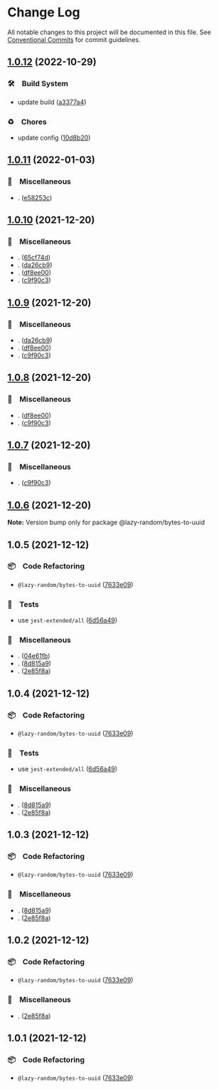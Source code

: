 # Change Log

All notable changes to this project will be documented in this file.
See [Conventional Commits](https://conventionalcommits.org) for commit guidelines.

## [1.0.12](https://github.com/bluelovers/ws-random/compare/@lazy-random/bytes-to-uuid@1.0.11...@lazy-random/bytes-to-uuid@1.0.12) (2022-10-29)



### 🛠　Build System

* update build ([a3377a4](https://github.com/bluelovers/ws-random/commit/a3377a45f6e3895378d1b633d02a501464836ea1))


### ♻️　Chores

* update config ([10d8b20](https://github.com/bluelovers/ws-random/commit/10d8b20d2ebc76491ac971bf8b9280f66285e056))



## [1.0.11](https://github.com/bluelovers/ws-random/compare/@lazy-random/bytes-to-uuid@1.0.10...@lazy-random/bytes-to-uuid@1.0.11) (2022-01-03)


### 🔖　Miscellaneous

* . ([e58253c](https://github.com/bluelovers/ws-random/commit/e58253c60984cc3947069ea4ae2eb1924cd2940e))





## [1.0.10](https://github.com/bluelovers/ws-random/compare/@lazy-random/bytes-to-uuid@1.0.5...@lazy-random/bytes-to-uuid@1.0.10) (2021-12-20)


### 🔖　Miscellaneous

* . ([65cf74d](https://github.com/bluelovers/ws-random/commit/65cf74d7a39b1399cff63dd748ea79d8c0fb9a85))
* . ([da26cb9](https://github.com/bluelovers/ws-random/commit/da26cb9a5e422be346b27b7ff834d2a1a3bbe434))
* . ([df8ee00](https://github.com/bluelovers/ws-random/commit/df8ee0035628a6e2ca218f15429ab85880721f73))
* . ([c9f90c3](https://github.com/bluelovers/ws-random/commit/c9f90c3c7bacda06796085537bc4e9b56e96759a))





## [1.0.9](https://github.com/bluelovers/ws-random/compare/@lazy-random/bytes-to-uuid@1.0.5...@lazy-random/bytes-to-uuid@1.0.9) (2021-12-20)


### 🔖　Miscellaneous

* . ([da26cb9](https://github.com/bluelovers/ws-random/commit/da26cb9a5e422be346b27b7ff834d2a1a3bbe434))
* . ([df8ee00](https://github.com/bluelovers/ws-random/commit/df8ee0035628a6e2ca218f15429ab85880721f73))
* . ([c9f90c3](https://github.com/bluelovers/ws-random/commit/c9f90c3c7bacda06796085537bc4e9b56e96759a))





## [1.0.8](https://github.com/bluelovers/ws-random/compare/@lazy-random/bytes-to-uuid@1.0.5...@lazy-random/bytes-to-uuid@1.0.8) (2021-12-20)


### 🔖　Miscellaneous

* . ([df8ee00](https://github.com/bluelovers/ws-random/commit/df8ee0035628a6e2ca218f15429ab85880721f73))
* . ([c9f90c3](https://github.com/bluelovers/ws-random/commit/c9f90c3c7bacda06796085537bc4e9b56e96759a))





## [1.0.7](https://github.com/bluelovers/ws-random/compare/@lazy-random/bytes-to-uuid@1.0.5...@lazy-random/bytes-to-uuid@1.0.7) (2021-12-20)


### 🔖　Miscellaneous

* . ([c9f90c3](https://github.com/bluelovers/ws-random/commit/c9f90c3c7bacda06796085537bc4e9b56e96759a))





## [1.0.6](https://github.com/bluelovers/ws-random/compare/@lazy-random/bytes-to-uuid@1.0.5...@lazy-random/bytes-to-uuid@1.0.6) (2021-12-20)

**Note:** Version bump only for package @lazy-random/bytes-to-uuid





## 1.0.5 (2021-12-12)


### 📦　Code Refactoring

* `@lazy-random/bytes-to-uuid` ([7633e09](https://github.com/bluelovers/ws-random/commit/7633e0921bfbc8689a0428b972ce42b70c99896a))


### 🚨　Tests

* use `jest-extended/all` ([6d56a49](https://github.com/bluelovers/ws-random/commit/6d56a49e94ec701cd8744632a04871cba4e59ea8))


### 🔖　Miscellaneous

* . ([04e61fb](https://github.com/bluelovers/ws-random/commit/04e61fb160f654f1f2f6efe95f63d900ed2449e3))
* . ([8d815a9](https://github.com/bluelovers/ws-random/commit/8d815a9451f12cabc9b81680e463d429c45f2506))
* . ([2e85f8a](https://github.com/bluelovers/ws-random/commit/2e85f8a1a76c34161fdec36f07b7da0163a0eec7))





## 1.0.4 (2021-12-12)


### 📦　Code Refactoring

* `@lazy-random/bytes-to-uuid` ([7633e09](https://github.com/bluelovers/ws-random/commit/7633e0921bfbc8689a0428b972ce42b70c99896a))


### 🚨　Tests

* use `jest-extended/all` ([6d56a49](https://github.com/bluelovers/ws-random/commit/6d56a49e94ec701cd8744632a04871cba4e59ea8))


### 🔖　Miscellaneous

* . ([8d815a9](https://github.com/bluelovers/ws-random/commit/8d815a9451f12cabc9b81680e463d429c45f2506))
* . ([2e85f8a](https://github.com/bluelovers/ws-random/commit/2e85f8a1a76c34161fdec36f07b7da0163a0eec7))





## 1.0.3 (2021-12-12)


### 📦　Code Refactoring

* `@lazy-random/bytes-to-uuid` ([7633e09](https://github.com/bluelovers/ws-random/commit/7633e0921bfbc8689a0428b972ce42b70c99896a))


### 🔖　Miscellaneous

* . ([8d815a9](https://github.com/bluelovers/ws-random/commit/8d815a9451f12cabc9b81680e463d429c45f2506))
* . ([2e85f8a](https://github.com/bluelovers/ws-random/commit/2e85f8a1a76c34161fdec36f07b7da0163a0eec7))





## 1.0.2 (2021-12-12)


### 📦　Code Refactoring

* `@lazy-random/bytes-to-uuid` ([7633e09](https://github.com/bluelovers/ws-random/commit/7633e0921bfbc8689a0428b972ce42b70c99896a))


### 🔖　Miscellaneous

* . ([2e85f8a](https://github.com/bluelovers/ws-random/commit/2e85f8a1a76c34161fdec36f07b7da0163a0eec7))





## 1.0.1 (2021-12-12)


### 📦　Code Refactoring

* `@lazy-random/bytes-to-uuid` ([7633e09](https://github.com/bluelovers/ws-random/commit/7633e0921bfbc8689a0428b972ce42b70c99896a))
